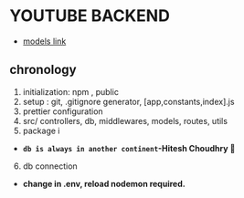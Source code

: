 # YOUTUBE BACKEND
- [models link](https://app.eraser.io/workspace/nxP7z7XY7UZFFexAI2cy)


## chronology
1. initialization: npm , public
2. setup : git, .gitignore generator, [app,constants,index].js
3. prettier configuration
4. src/ controllers, db, middlewares, models, routes, utils 
5. package i
- __`db is always in another continent`-Hitesh Choudhry 📏__
6. db connection  
- __change in .env, reload nodemon required.__ 